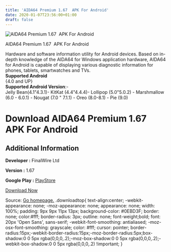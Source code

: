 ```yaml
---
title: 'AIDA64 Premium 1.67  APK For Android'
date: 2020-01-07T23:56:00+01:00
draft: false
---
```


![AIDA64 Premium 1.67  APK For Android](https://i1.wp.com/apkhome.net/wp-content/uploads/2020/01/AIDA64-Premium-1.67.png "AIDA64 Premium 1.67  APK For Android")

  

AIDA64 Premium 1.67  APK For Android

Hardware and software information utility for Android devices. Based on in-depth knowledge of the AIDA64 for Windows application hardware, AIDA64 for Android is capable of displaying various diagnostic information for phones, tablets, smartwatches and TVs.  
**Supported Android**  
{4.0 and UP}  
**Supported Android Version**:-  
Jelly Bean(4.1"4.3.1)- KitKat (4.4"4.4.4)- Lollipop (5.0"5.0.2) - Marshmallow (6.0 - 6.0.1) - Nougat (7.0 " 7.1.1) - Oreo (8.0-8.1) - Pie (9.0)

Download AIDA64 Premium 1.67  APK For Android
==============================================

Additional Information
----------------------

**Developer :** FinalWire Ltd

**Version :** 1.67

**Google Play :** [PlayStore](https://play.google.com/store/apps/details?id=com.finalwire.aida64)

  

[Download Now](https://store4app.co/post/aida64-premium-1-67-apk-for-android_1578429507)

  
Source: [Go homepage.](https://store4app.co/post/aida64-premium-1-67-apk-for-android_1578429507) .downloadtop{ text-align:center; -webkit-appearance: none; -moz-appearance: none; appearance: none; width: 100%; padding: 9px 9px 11px 13px; background-color: #0EBD3F; border: none; color:#fff; border-radius: 3px; outline: none; font-weight;bold; font: 20px 'Open Sans', sans-serif; -webkit-font-smoothing: antialiased; -moz-osx-font-smoothing: grayscale; color: #fff; cursor: pointer; border-radius:15px;-webkit-border-radius:15px;-moz-border-radius:5px;box-shadow:0 0 5px rgba(0,0,0,.2);-moz-box-shadow:0 0 5px rgba(0,0,0,.2);-webkit-box-shadow:0 0 5px rgba(0,0,0,.2) !important; }